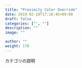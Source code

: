 ```yaml
---
title: "Proximity Color Override"
date: 2019-02-10T17:18:45+09:00
draft: false
categories: ["", ""]
description: ""
image: ""

author: ""
weight: 170
---
```


カテゴリの説明